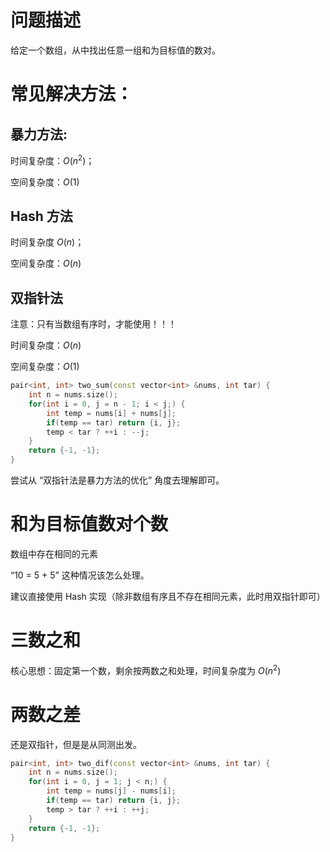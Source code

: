 # 问题描述
给定一个数组，从中找出任意一组和为目标值的数对。

# 常见解决方法：
## 暴力方法: 
时间复杂度：$O(n^2)$；

空间复杂度：$O(1)$

## Hash 方法
时间复杂度 $O(n)$；

空间复杂度：$O(n)$

## 双指针法
注意：只有当数组有序时，才能使用！！！

时间复杂度：$O(n)$

空间复杂度：$O(1)$

```cpp
pair<int, int> two_sum(const vector<int> &nums, int tar) {
    int n = nums.size();
    for(int i = 0, j = n - 1; i < j;) {
        int temp = nums[i] + nums[j];
        if(temp == tar) return {i, j};
        temp < tar ? ++i : --j;
    }
    return {-1, -1};
}
```

尝试从 “双指针法是暴力方法的优化” 角度去理解即可。

# 和为目标值数对个数


数组中存在相同的元素

“10 = 5 + 5” 这种情况该怎么处理。

建议直接使用 Hash 实现（除非数组有序且不存在相同元素，此时用双指针即可）

# 三数之和

核心思想：固定第一个数，剩余按两数之和处理，时间复杂度为 $O(n^2)$


# 两数之差
还是双指针，但是是从同测出发。
```cpp
pair<int, int> two_dif(const vector<int> &nums, int tar) {
    int n = nums.size();
    for(int i = 0, j = 1; j < n;) {
        int temp = nums[j] - nums[i];
        if(temp == tar) return {i, j};
        temp > tar ? ++i : ++j;
    }
    return {-1, -1};
}
```